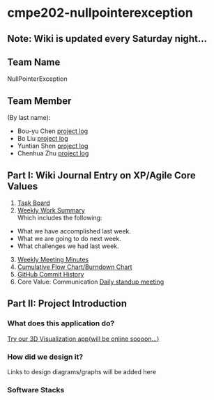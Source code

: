 # cmpe202-nullpointerexception

## Note: Wiki is updated every Saturday night...

## Team Name
NullPointerException

## Team Member
(By last name):
* Bou-yu Chen [project log](https://github.com/nguyensjsu/cmpe202-nullpointerexception/blob/master/wiki/Individual%20Log%20-%20Bou%20Yu.md)
* Bo Liu [project log](https://github.com/nguyensjsu/cmpe202-nullpointerexception/blob/master/wiki/Individual%20Log%20-%20Bo.md)
* Yuntian Shen [project log](https://github.com/nguyensjsu/cmpe202-nullpointerexception/blob/master/wiki/Individual%20Log%20-%20Yuntian.md)
* Chenhua Zhu [project log](https://github.com/nguyensjsu/cmpe202-nullpointerexception/blob/master/wiki/Individual%20Log%20-%20Chenhua.md)

## Part I: Wiki Journal Entry on XP/Agile Core Values 
1. [Task Board](https://github.com/nguyensjsu/cmpe202-nullpointerexception/projects/1)
2. [Weekly Work Summary](https://github.com/nguyensjsu/cmpe202-nullpointerexception/blob/master/wiki/Group%20Weekly%20Work%20Summary.md)<br/>
Which includes the following:
* What we have accomplished last week.
* What we are going to do next week.
* What challenges we had last week.
3. [Weekly Meeting Minutes](https://github.com/nguyensjsu/cmpe202-nullpointerexception/blob/master/wiki/Weekly%20Meeting%20Minutes.md)<br/>
4. [Cumulative Flow Chart/Burndown Chart](https://docs.google.com/a/sjsu.edu/spreadsheets/d/1bWMVaQuS-0zET6jMfLjl1s13q0flpJJ-jsu5P5w4Vlc/edit?usp=sharing)
5. [GitHub Commit History](https://github.com/nguyensjsu/cmpe202-nullpointerexception/commits/master)
6. Core Value: Communication
[Daily standup meeting](https://github.com/nguyensjsu/cmpe202-nullpointerexception/blob/master/wiki/Daily%20Meeting%20Notes.md)

## Part II: Project Introduction
### What does this application do?
[Try our 3D Visualization app(will be online soooon...)](url)

### How did we design it?
Links to design diagrams/graphs will be added here

### Software Stacks
